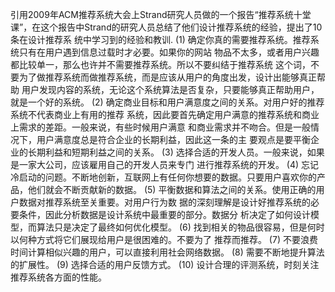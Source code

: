 引用2009年ACM推荐系统大会上Strand研究人员做的一个报告“推荐系统十堂 课”，在这个报告中Strand的研究人员总结了他们设计推荐系统的经验，提出了10条在设计推荐系 统中学习到的经验和教训.
(1) 确定你真的需要推荐系统。推荐系统只有在用户遇到信息过载时才必要。如果你的网站 物品不太多，或者用户兴趣都比较单一，那么也许并不需要推荐系统。所以不要纠结于推荐系统 这个词，不要为了做推荐系统而做推荐系统，而是应该从用户的角度出发，设计出能够真正帮助 用户发现内容的系统，无论这个系统算法是否复杂，只要能够真正帮助用户，就是一个好的系统。
(2) 确定商业目标和用户满意度之间的关系。对用户好的推荐系统不代表商业上有用的推荐 系统，因此要首先确定用户满意的推荐系统和商业上需求的差距。一般来说，有些时候用户满意 和商业需求并不吻合。但是一般情况下，用户满意度总是符合企业的长期利益，因此这一条的主 要观点是要平衡企业的长期利益和短期利益之间的关系。
(3) 选择合适的开发人员。一般来说，如果是一家大公司，应该雇用自己的开发人员来专门 进行推荐系统的开发。
(4) 忘记冷启动的问题。不断地创新，互联网上有任何你想要的数据。只要用户喜欢你的产 品，他们就会不断贡献新的数据。
(5) 平衡数据和算法之间的关系。使用正确的用户数据对推荐系统至关重要。对用户行为数 据的深刻理解是设计好推荐系统的必要条件，因此分析数据是设计系统中最重要的部分。数据分 析决定了如何设计模型，而算法只是决定了最终如何优化模型。
(6) 找到相关的物品很容易，但是何时以何种方式将它们展现给用户是很困难的。不要为了 推荐而推荐。
(7) 不要浪费时间计算相似兴趣的用户，可以直接利用社会网络数据。 (8) 需要不断地提升算法的扩展性。
(9) 选择合适的用户反馈方式。
(10) 设计合理的评测系统，时刻关注推荐系统各方面的性能。
